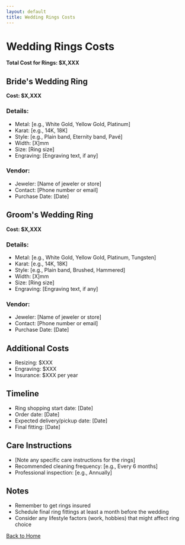 ```yaml
---
layout: default
title: Wedding Rings Costs
---
```


# Wedding Rings Costs

**Total Cost for Rings: $X,XXX**

## Bride's Wedding Ring

**Cost: $X,XXX**

### Details:
- Metal: [e.g., White Gold, Yellow Gold, Platinum]
- Karat: [e.g., 14K, 18K]
- Style: [e.g., Plain band, Eternity band, Pavé]
- Width: [X]mm
- Size: [Ring size]
- Engraving: [Engraving text, if any]

### Vendor:
- Jeweler: [Name of jeweler or store]
- Contact: [Phone number or email]
- Purchase Date: [Date]

## Groom's Wedding Ring

**Cost: $X,XXX**

### Details:
- Metal: [e.g., White Gold, Yellow Gold, Platinum, Tungsten]
- Karat: [e.g., 14K, 18K]
- Style: [e.g., Plain band, Brushed, Hammered]
- Width: [X]mm
- Size: [Ring size]
- Engraving: [Engraving text, if any]

### Vendor:
- Jeweler: [Name of jeweler or store]
- Contact: [Phone number or email]
- Purchase Date: [Date]

## Additional Costs

- Resizing: $XXX
- Engraving: $XXX
- Insurance: $XXX per year

## Timeline

- Ring shopping start date: [Date]
- Order date: [Date]
- Expected delivery/pickup date: [Date]
- Final fitting: [Date]

## Care Instructions

- [Note any specific care instructions for the rings]
- Recommended cleaning frequency: [e.g., Every 6 months]
- Professional inspection: [e.g., Annually]

## Notes

- Remember to get rings insured
- Schedule final ring fittings at least a month before the wedding
- Consider any lifestyle factors (work, hobbies) that might affect ring choice

[Back to Home](index.md)
